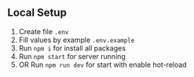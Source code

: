 ## Local Setup

1. Create file `.env`
2. Fill values by example `.env.example`
3. Run `npm i` for install all packages
4. Run `npm start` for server running
5. OR Run `npm run dev` for start with enable hot-reload
